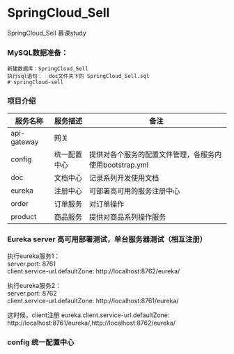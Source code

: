 # SpringCloud_Sell
SpringCloud_Sell 慕课study

### MySQL数据准备：
    新建数据库：SpringCloud_Sell
    执行sql语句：  doc文件夹下的 SpringCloud_Sell.sql
    # springCloud-sell

### 项目介绍
| 服务名称 |服务描述  | 备注 |
| --- | --- | --- |
| api-gateway | 网关 |  |
| config | 统一配置中心 | 提供对各个服务的配置文件管理，各服务内使用bootstrap.yml |
| doc | 文档中心 | 记录系列开发使用文档 |
| eureka | 注册中心 | 可部署高可用的服务注册中心 |
| order | 订单服务 | 对订单操作 |
| product | 商品服务 | 提供对商品系列操作服务 |


### Eureka server 高可用部署测试，单台服务器测试（相互注册）
执行eureka服务1：    
server.port: 8761  
client.service-url.defaultZone: http://localhost:8762/eureka/  
  
执行eureka服务2：    
server.port: 8762  
client.service-url.defaultZone: http://localhost:8761/eureka/    

这时候，client注册
eureka.client.service-url.defaultZone: http://localhost:8761/eureka/,http://localhost:8762/eureka/

### config 统一配置中心
